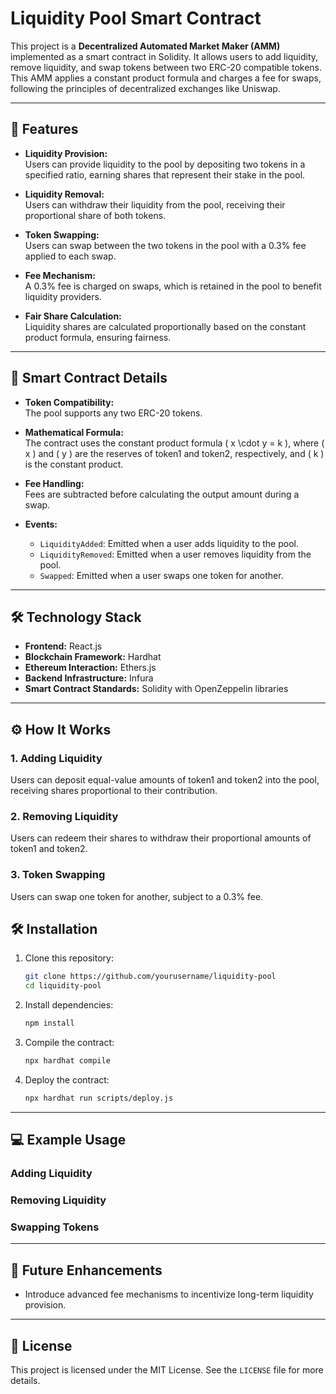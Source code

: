 # Liquidity Pool Smart Contract

This project is a **Decentralized Automated Market Maker (AMM)** implemented as a smart contract in Solidity. It allows users to add liquidity, remove liquidity, and swap tokens between two ERC-20 compatible tokens. This AMM applies a constant product formula and charges a fee for swaps, following the principles of decentralized exchanges like Uniswap.

---

## 🚀 Features

- **Liquidity Provision:**  
  Users can provide liquidity to the pool by depositing two tokens in a specified ratio, earning shares that represent their stake in the pool.

- **Liquidity Removal:**  
  Users can withdraw their liquidity from the pool, receiving their proportional share of both tokens.

- **Token Swapping:**  
  Users can swap between the two tokens in the pool with a 0.3% fee applied to each swap.

- **Fee Mechanism:**  
  A 0.3% fee is charged on swaps, which is retained in the pool to benefit liquidity providers.

- **Fair Share Calculation:**  
  Liquidity shares are calculated proportionally based on the constant product formula, ensuring fairness.

---

## 📝 Smart Contract Details

- **Token Compatibility:**  
  The pool supports any two ERC-20 tokens.

- **Mathematical Formula:**  
  The contract uses the constant product formula \( x \cdot y = k \), where \( x \) and \( y \) are the reserves of token1 and token2, respectively, and \( k \) is the constant product.

- **Fee Handling:**  
  Fees are subtracted before calculating the output amount during a swap.

- **Events:**
  - `LiquidityAdded`: Emitted when a user adds liquidity to the pool.
  - `LiquidityRemoved`: Emitted when a user removes liquidity from the pool.
  - `Swapped`: Emitted when a user swaps one token for another.

---

## 🛠️ Technology Stack

- **Frontend:** React.js
- **Blockchain Framework:** Hardhat
- **Ethereum Interaction:** Ethers.js
- **Backend Infrastructure:** Infura
- **Smart Contract Standards:** Solidity with OpenZeppelin libraries

---

## ⚙️ How It Works

### 1. Adding Liquidity
Users can deposit equal-value amounts of token1 and token2 into the pool, receiving shares proportional to their contribution.

### 2. Removing Liquidity
Users can redeem their shares to withdraw their proportional amounts of token1 and token2.

### 3. Token Swapping
Users can swap one token for another, subject to a 0.3% fee.



## 🛠️ Installation

1. Clone this repository:
   ```bash
   git clone https://github.com/yourusername/liquidity-pool
   cd liquidity-pool
   ```

2. Install dependencies:
   ```bash
   npm install
   ```

3. Compile the contract:
   ```bash
   npx hardhat compile
   ```

4. Deploy the contract:
   ```bash
   npx hardhat run scripts/deploy.js
   ```

---

## 💻 Example Usage

### Adding Liquidity
### Removing Liquidity
### Swapping Tokens


---

## 🌟 Future Enhancements

- Introduce advanced fee mechanisms to incentivize long-term liquidity provision.


---

## 🪪 License

This project is licensed under the MIT License. See the `LICENSE` file for more details.
